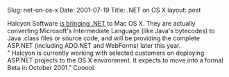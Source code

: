 Slug: net-on-os-x
Date: 2001-07-19
Title: .NET on OS X
layout: post

Halcyon Software <a href="http://www.businesswire.com/cgi-bin/f_headline.cgi?bw.071801/211990338">is bringing .NET</a> to Mac OS X. They are actually converting Microsoft&#39;s Intermediate Language (like Java&#39;s bytecodes) to Java .class files or source code, and will be providing the complete ASP.NET (including ADO.NET and WebForms) later this year.<br />
&quot; Halcyon is currently working with selected customers on deploying ASP.NET projects to the OS X environment. It expects to move into a formal Beta in October 2001.&quot; Cooool.
